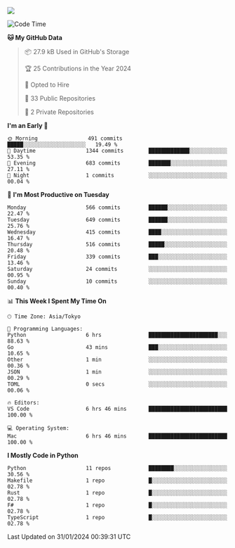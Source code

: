 ![](https://komarev.com/ghpvc/?username=kitagawa-hr)

<!--START_SECTION:waka-->
![Code Time](http://img.shields.io/badge/Code%20Time-764%20hrs%201%20min-blue)

**🐱 My GitHub Data** 

> 📦 27.9 kB Used in GitHub's Storage 
 > 
> 🏆 25 Contributions in the Year 2024
 > 
> 💼 Opted to Hire
 > 
> 📜 33 Public Repositories 
 > 
> 🔑 2 Private Repositories 
 > 
**I'm an Early 🐤** 

```text
🌞 Morning                491 commits         █████░░░░░░░░░░░░░░░░░░░░   19.49 % 
🌆 Daytime                1344 commits        █████████████░░░░░░░░░░░░   53.35 % 
🌃 Evening                683 commits         ███████░░░░░░░░░░░░░░░░░░   27.11 % 
🌙 Night                  1 commits           ░░░░░░░░░░░░░░░░░░░░░░░░░   00.04 % 
```
📅 **I'm Most Productive on Tuesday** 

```text
Monday                   566 commits         ██████░░░░░░░░░░░░░░░░░░░   22.47 % 
Tuesday                  649 commits         ██████░░░░░░░░░░░░░░░░░░░   25.76 % 
Wednesday                415 commits         ████░░░░░░░░░░░░░░░░░░░░░   16.47 % 
Thursday                 516 commits         █████░░░░░░░░░░░░░░░░░░░░   20.48 % 
Friday                   339 commits         ███░░░░░░░░░░░░░░░░░░░░░░   13.46 % 
Saturday                 24 commits          ░░░░░░░░░░░░░░░░░░░░░░░░░   00.95 % 
Sunday                   10 commits          ░░░░░░░░░░░░░░░░░░░░░░░░░   00.40 % 
```


📊 **This Week I Spent My Time On** 

```text
🕑︎ Time Zone: Asia/Tokyo

💬 Programming Languages: 
Python                   6 hrs               ██████████████████████░░░   88.63 % 
Go                       43 mins             ███░░░░░░░░░░░░░░░░░░░░░░   10.65 % 
Other                    1 min               ░░░░░░░░░░░░░░░░░░░░░░░░░   00.36 % 
JSON                     1 min               ░░░░░░░░░░░░░░░░░░░░░░░░░   00.29 % 
TOML                     0 secs              ░░░░░░░░░░░░░░░░░░░░░░░░░   00.06 % 

🔥 Editors: 
VS Code                  6 hrs 46 mins       █████████████████████████   100.00 % 

💻 Operating System: 
Mac                      6 hrs 46 mins       █████████████████████████   100.00 % 
```

**I Mostly Code in Python** 

```text
Python                   11 repos            ████████░░░░░░░░░░░░░░░░░   30.56 % 
Makefile                 1 repo              █░░░░░░░░░░░░░░░░░░░░░░░░   02.78 % 
Rust                     1 repo              █░░░░░░░░░░░░░░░░░░░░░░░░   02.78 % 
F#                       1 repo              █░░░░░░░░░░░░░░░░░░░░░░░░   02.78 % 
TypeScript               1 repo              █░░░░░░░░░░░░░░░░░░░░░░░░   02.78 % 
```




 Last Updated on 31/01/2024 00:39:31 UTC
<!--END_SECTION:waka-->
